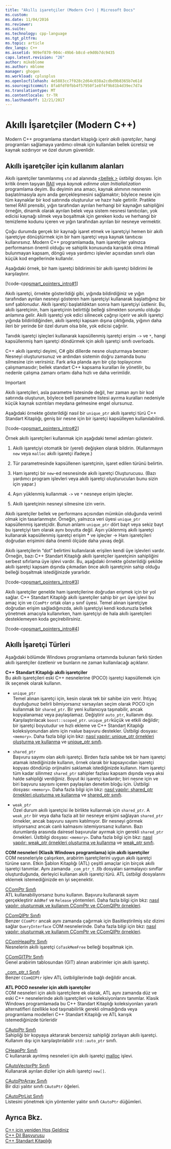 ```yaml
---
title: "Akıllı işaretçiler (Modern C++) | Microsoft Docs"
ms.custom: 
ms.date: 11/04/2016
ms.reviewer: 
ms.suite: 
ms.technology: cpp-language
ms.tgt_pltfrm: 
ms.topic: article
dev_langs: C++
ms.assetid: 909ef870-904c-49b6-b8cd-e9d0b7dc9435
caps.latest.revision: "26"
author: mikeblome
ms.author: mblome
manager: ghogen
ms.workload: cplusplus
ms.openlocfilehash: 4e5883cc7f028c2d64c038a2cdbd9b8365b7e61d
ms.sourcegitcommit: 8fa8fdf0fbb4f57950f1e8f4f9b81b4d39ec7d7a
ms.translationtype: MT
ms.contentlocale: tr-TR
ms.lasthandoff: 12/21/2017
---
```

# <a name="smart-pointers-modern-c"></a>Akıllı İşaretçiler (Modern C++)
Modern C++ programlama standart kitaplığı içerir *akıllı işaretçiler*, hangi programları sağlamaya yardımcı olmak için kullanılan bellek ücretsiz ve kaynak sızdırıyor ve özel durum güvenlidir.  
  
## <a name="uses-for-smart-pointers"></a>Akıllı işaretçiler için kullanım alanları  
 Akıllı işaretçiler tanımlanmış `std` ad alanında [ \<bellek >](../standard-library/memory.md) üstbilgi dosyası. İçin kritik önem taşıyan [RAII](../cpp/objects-own-resources-raii.md) veya *kaynak edinme olan Initialialization* programlama deyim. Bu deyimin ana amacı, kaynak alımının nesnenin başlatılmasıyla aynı anda gerçekleşmesini sağlamaktır; böylece nesne için tüm kaynaklar bir kod satırında oluşturulur ve hazır hale getirilir. Pratikte temel RAII prensibi, yığın tarafından ayrılan herhangi bir kaynağın sahipliğini örneğin, dinamik olarak ayrılan belek veya sistem nesnesi tanıtıcıları, yok edicisi kaynağı silmek veya boşaltmak için gereken kodu ve herhangi bir temizleme kodunu içeren ve yığın tarafından ayrılan bir nesneye vermektir.  
  
 Çoğu durumda gerçek bir kaynağı işaret etmek ve işaretçiyi hemen bir akıllı işaretçiye dönüştürmek için bir ham işaretçi veya kaynak tanıtıcısı kullanırsınız. Modern C++ programlamada, ham işaretçiler yalnızca performansın önemli olduğu ve sahiplik konusunda karışıklık olma ihtimali bulunmayan kapsam, döngü veya yardımcı işlevler açısından sınırlı olan küçük kod engellerinde kullanılır.  
  
 Aşağıdaki örnek, bir ham işaretçi bildirimini bir akıllı işaretçi bildirimi ile karşılaştırır.  
  
 [!code-cpp[smart_pointers_intro#1](../cpp/codesnippet/CPP/smart-pointers-modern-cpp_1.cpp)]  
  
 Akıllı işaretçi, örnekte gösterildiği gibi, yığında bildirdiğiniz ve yığın tarafından ayrılan nesneyi gösteren ham işaretçiyi kullanarak başlattığınız bir sınıf şablonudur. Akıllı işaretçi başlatıldıktan sonra ham işaretçiyi üstlenir. Bu, akıllı işaretçinin, ham işaretçinin belirttiği belleği silmekten sorumlu olduğu anlamına gelir. Akıllı işaretçi yok edici silinecek çağrıyı içerir ve akıllı işaretçi yığında bildirildiğinden, akıllı işaretçi kapsam dışına çıktığında, yığının daha ileri bir yerinde bir özel durum olsa bile, yok edicisi çağrılır.  
  
 Tanıdık işaretçi işleçleri kullanarak kapsüllenmiş işaretçi erişim `->` ve `*`, hangi kapsüllenmiş ham işaretçi döndürmek için akıllı işaretçi sınıfı overloads.  
  
 C++ akıllı işaretçi deyimi, C# gibi dillerde nesne oluşturmaya benzer: Nesneyi oluşturursunuz ve ardından sistemin doğru zamanda bunu silmesine izin verirsiniz. Fark arka planda ayrı bir çöp toplayıcının çalışmamasıdır; bellek standart C++ kapsama kuralları ile yönetilir, bu nedenle çalışma zamanı ortamı daha hızlı ve daha verimlidir.  
  
> [!IMPORTANT]
>  Akıllı işaretçileri, asla parametre listesinde değil, her zaman ayrı bir kod satırında oluşturun, böylece belli parametre listesi ayırma kuralları nedeniyle küçük kaynak sızıntıları meydana gelmesine engel olursunuz.  
  
 Aşağıdaki örnekte gösterildiği nasıl bir `unique_ptr` akıllı işaretçi türü C++ Standart Kitaplığı, geniş bir nesne için bir işaretçi kapsülleyen kullanılabilirdi.  
  
 [!code-cpp[smart_pointers_intro#2](../cpp/codesnippet/CPP/smart-pointers-modern-cpp_2.cpp)]  
  
 Örnek akıllı işaretçileri kullanmak için aşağıdaki temel adımları gösterir.  
  
1.  Akıllı işaretçiyi otomatik bir (yerel) değişken olarak bildirin. (Kullanmayın `new` veya `malloc` akıllı işaretçi ifadeye.)  
  
2.  Tür parametresinde kapsüllenen işaretçinin, işaret edilen türünü belirtin.  
  
3.  Ham işaretçi bir `new`-ed nesnesinde akıllı işaretçi Oluşturucusu. (Bazı yardımcı program işlevleri veya akıllı işaretçi oluşturucuları bunu sizin için yapar.)  
  
4.  Aşırı yüklenmiş kullanmak `->` ve `*` nesneye erişim işleçler.  
  
5.  Akıllı işaretçinin nesneyi silmesine izin verin.  
  
 Akıllı işaretçiler bellek ve performans açısından mümkün olduğunda verimli olmak için tasarlanmıştır. Örneğin, yalnızca veri üyesi `unique_ptr` kapsüllenmiş işaretçidir. Bunun anlamı `unique_ptr` dört bayt veya sekiz bayt bu işaretçiyi tam olarak aynı boyutta değil. Aşırı yüklenmiş akıllı işaretçi kullanarak kapsüllenmiş işaretçi erişim * ve işleçler -> Ham işaretçileri doğrudan erişimini daha önemli ölçüde daha yavaş değil.  
  
 Akıllı işaretçilerin “dot” belirtimi kullanılarak erişilen kendi üye işlevleri vardır. Örneğin, bazı C++ Standart Kitaplığı akıllı işaretçiler işaretçinin sahipliğini serbest sıfırlama üye işlevi vardır. Bu, aşağıdaki örnekte gösterildiği şekilde akıllı işaretçi kapsam dışında çıkmadan önce akıllı işaretçinin sahip olduğu belleği boşaltmak istediğinizde yararlıdır.  
  
 [!code-cpp[smart_pointers_intro#3](../cpp/codesnippet/CPP/smart-pointers-modern-cpp_3.cpp)]  
  
 Akıllı işaretçiler genelde ham işaretçilerine doğrudan erişmek için bir yol sağlar. C++ Standart Kitaplığı akıllı işaretçiler sahip bir `get` üye işlevi bu amaç için ve `CComPtr` ortak olan `p` sınıf üyesi. Temel alınan işaretçiye doğrudan erişim sağladığınızda, akıllı işaretçiyi kendi kodunuzla bellek yönetmek amacıyla kullanırken, ham işaretçiyi de hala akıllı işaretçileri desteklemeyen koda geçirebilirsiniz.  
  
 [!code-cpp[smart_pointers_intro#4](../cpp/codesnippet/CPP/smart-pointers-modern-cpp_4.cpp)]  
  
## <a name="kinds-of-smart-pointers"></a>Akıllı İşaretçi Türleri  
 Aşağıdaki bölümde Windows programlama ortamında bulunan farklı türden akıllı işaretçiler özetlenir ve bunların ne zaman kullanılacağı açıklanır.  
  
 **C++ Standart Kitaplığı akıllı işaretçiler**  
 Bu akıllı işaretçileri eski C++ nesnelerine (POCO) işaretçi kapsüllemek için ilk seçenek olarak kullanın.  
  
-   `unique_ptr`   
     Temel alınan işaretçi için, kesin olarak tek bir sahibe izin verir. İhtiyaç duyduğunuz belirli bilmiyorsanız varsayılan seçim olarak POCO için kullanmak bir `shared_ptr`. Bir yeni kullanıcıya taşınabilir, ancak kopyalanamaz veya paylaşılamaz. Değiştirir `auto_ptr`, kullanım dışı. Karşılaştırılacak `boost::scoped_ptr`. `unique_ptr`küçük ve etkili değildir; bir işaretçi boyutudur ve hızlı ekleme ve C++ Standart Kitaplığı koleksiyonundan alımı için rvalue başvuru destekler. Üstbilgi dosyası: `<memory>`. Daha fazla bilgi için bkz: [nasıl yapılır: unique_ptr örnekleri oluşturma ve kullanma](../cpp/how-to-create-and-use-unique-ptr-instances.md) ve [unique_ptr sınıfı](../standard-library/unique-ptr-class.md).  
  
-   `shared_ptr`   
     Başvuru sayımı olan akıllı işaretçi. Birden fazla sahibe tek bir ham işaretçi atamak istediğinizde kullanın, örnek olarak bir kapsayıcıdan işaretçi kopyası döndürüp orijinalini saklamak istediğinizde kullanın. Ham işaretçi tüm kadar silinmez `shared_ptr` sahipler fazlası kapsam dışında veya aksi halde sahipliği verdiğiniz. Boyut iki işaretçi kadardır; biri nesne için ve biri başvuru sayısını içeren paylaşılan denetim bloğu için. Üstbilgi dosyası: `<memory>`. Daha fazla bilgi için bkz: [nasıl yapılır: shared_ptr örnekleri oluşturma ve kullanma](../cpp/how-to-create-and-use-shared-ptr-instances.md) ve [shared_ptr sınıfı](../standard-library/shared-ptr-class.md).  
  
-   `weak_ptr`   
    Özel durum akıllı işaretçisi ile birlikte kullanmak için `shared_ptr`. A `weak_ptr` bir veya daha fazla ait bir nesneye erişimi sağlayan `shared_ptr` örnekler, ancak başvuru sayımı katılmıyor. Bir nesneyi görmek istiyorsanız ancak canlı kalmasını istemiyorsanız kullanın. Bazı durumlarda arasında dairesel başvurular ayırmak için gerekli `shared_ptr` örnekleri. Üstbilgi dosyası: `<memory>`. Daha fazla bilgi için bkz: [nasıl yapılır: weak_ptr örnekleri oluşturma ve kullanma](../cpp/how-to-create-and-use-weak-ptr-instances.md) ve [weak_ptr sınıfı](../standard-library/weak-ptr-class.md).  
  
 **COM nesneleri (Klasik Windows programlama) için akıllı işaretçiler**  
 COM nesneleriyle çalışırken, arabirim işaretçilerini uygun akıllı işaretçi türüne sarın. Etkin Şablon Kitaplığı (ATL) çeşitli amaçlar için birçok akıllı işaretçi tanımlar. Aynı zamanda `_com_ptr_t` .tlb dosyaları sarmalayıcı sınıflar oluşturduğunda, derleyici kullanan akıllı işaretçi türü. ATL üstbilgi dosyalarını eklemek istemediğinizde en iyi seçenektir.  
  
 [CComPtr Sınıfı](../atl/reference/ccomptr-class.md)  
 ATL kullanabiliyorsanız bunu kullanın. Başvuru kullanarak sayım gerçekleştirir `AddRef` ve `Release` yöntemleri. Daha fazla bilgi için bkz: [nasıl yapılır: oluşturmak ve kullanım CComPtr ve CComQIPtr örnekleri](../cpp/how-to-create-and-use-ccomptr-and-ccomqiptr-instances.md).  
  
 [CComQIPtr Sınıfı](../atl/reference/ccomqiptr-class.md)  
 Benzer `CComPtr` ancak aynı zamanda çağırmak için Basitleştirilmiş söz dizimi sağlar `QueryInterface` COM nesnelerinde. Daha fazla bilgi için bkz: [nasıl yapılır: oluşturmak ve kullanım CComPtr ve CComQIPtr örnekleri](../cpp/how-to-create-and-use-ccomptr-and-ccomqiptr-instances.md).  
  
 [CComHeapPtr Sınıfı](../atl/reference/ccomheapptr-class.md)  
 Nesnelerin akıllı işaretçi `CoTaskMemFree` belleği boşaltmak için.  
  
 [CComGITPtr Sınıfı](../atl/reference/ccomgitptr-class.md)  
 Genel arabirim tablosundan (GIT) alınan arabirimler için akıllı işaretçi.  
  
 [_com_ptr_t Sınıfı](../cpp/com-ptr-t-class.md)  
 Benzer `CComQIPtr` işlev ATL üstbilgilerinde bağlı değildir ancak.  
  
 **ATL POCO nesneler için akıllı işaretçiler**  
 COM nesneleri için akıllı işaretçilere ek olarak, ATL aynı zamanda düz ve eski C++ nesnelerinde akıllı işaretçileri ve koleksiyonlarını tanımlar. Klasik Windows programlamada bu C++ Standart Kitaplığı koleksiyonları yararlı alternatifleri özellikle kod taşınabilirlik gerekli olmadığında veya programlama modelleri C++ Standart Kitaplığı ve ATL karışık istemediğinizde türleridir  
  
 [CAutoPtr Sınıfı](../atl/reference/cautoptr-class.md)  
 Sahipliği bir kopyaya aktararak benzersiz sahipliği zorlayan akıllı işaretçi. Kullanım dışı için karşılaştırılabilir `std::auto_ptr` sınıfı.  
  
 [CHeapPtr Sınıfı](../atl/reference/cheapptr-class.md)  
 C kullanarak ayrılmış nesneleri için akıllı işaretçi [malloc](../c-runtime-library/reference/malloc.md) işlevi.  
  
 [CAutoVectorPtr Sınıfı](../atl/reference/cautovectorptr-class.md)  
 Kullanarak ayrılan diziler için akıllı işaretçi `new[]`.  
  
 [CAutoPtrArray Sınıfı](../atl/reference/cautoptrarray-class.md)  
 Bir dizi yalıtır sınıfı `CAutoPtr` öğeleri.  
  
 [CAutoPtrList Sınıfı](../atl/reference/cautoptrlist-class.md)  
 Listesini yönetmek için yöntemler yalıtır sınıfı `CAutoPtr` düğümleri.  
  
## <a name="see-also"></a>Ayrıca Bkz.  
 [C++ için yeniden Hoş Geldiniz](../cpp/welcome-back-to-cpp-modern-cpp.md)   
 [C++ Dil Başvurusu](../cpp/cpp-language-reference.md)   
 [C++ Standart Kitaplığı](../standard-library/cpp-standard-library-reference.md)   
